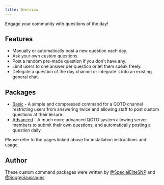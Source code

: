 ```yaml
---
title: Overview
---
```


Engage your community with questions of the day!

## Features

- Manually or automatically post a new question each day.
- Ask your own custom questions.
- Post a random pre-made question if you don't have any.
- Limit users to one answer per question or let them speak freely.
- Delegate a question of the day channel or integrate it into an existing general chat.

## Packages

- [Basic](basic/qotd) - A simple and compressed command for a QOTD channel restricting users from answering twice
  and allowing staff to post custom questions at their leisure.
- [Advanced](advanced/overview) - A much more advanced QOTD system allowing server members to submit their own
  questions, and automatically posting a question daily.

Please refer to the pages linked above for installation instructions and usage.

## Author

These custom command packages were written by [@SpecialEliteSNP](https://github.com/SpecialEliteSNP) and [@SoggySaussages](https://github.com/SoggySaussages).

